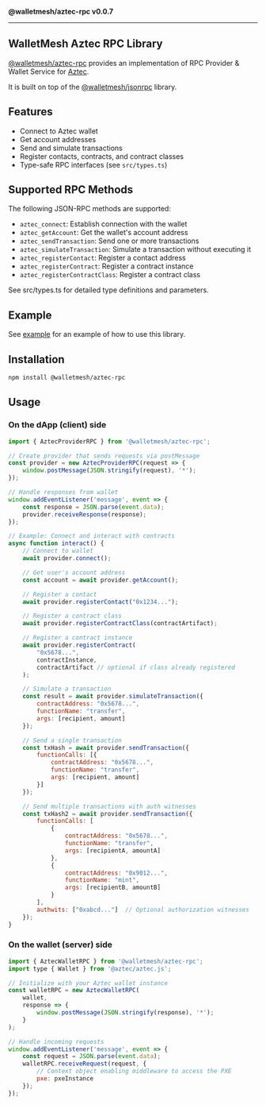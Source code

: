 **@walletmesh/aztec-rpc v0.0.7**

***

## WalletMesh Aztec RPC Library

[@walletmesh/aztec-rpc](https://github.com/WalletMesh/aztec/tree/main/packages/rpc) provides an implementation of
RPC Provider & Wallet Service for [Aztec](https://aztec.network).

It is built on top of the
[@walletmesh/jsonrpc](https://github.com/WalletMesh/wm-core/tree/main/packages/jsonrpc#readme) library.

## Features

- Connect to Aztec wallet
- Get account addresses
- Send and simulate transactions
- Register contacts, contracts, and contract classes
- Type-safe RPC interfaces (see `src/types.ts`)

## Supported RPC Methods

The following JSON-RPC methods are supported:

* `aztec_connect`: Establish connection with the wallet
* `aztec_getAccount`: Get the wallet's account address
* `aztec_sendTransaction`: Send one or more transactions
* `aztec_simulateTransaction`: Simulate a transaction without executing it
* `aztec_registerContact`: Register a contact address
* `aztec_registerContract`: Register a contract instance
* `aztec_registerContractClass`: Register a contract class

See src/types.ts for detailed type definitions and parameters.

## Example

See [example](https://github.com/WalletMesh/aztec/tree/main/packages/example)
for an example of how to use this library.

## Installation

```bash
npm install @walletmesh/aztec-rpc
```

## Usage

### On the dApp (client) side

```js
import { AztecProviderRPC } from '@walletmesh/aztec-rpc';

// Create provider that sends requests via postMessage
const provider = new AztecProviderRPC(request => {
    window.postMessage(JSON.stringify(request), '*');
});

// Handle responses from wallet
window.addEventListener('message', event => {
    const response = JSON.parse(event.data);
    provider.receiveResponse(response);
});

// Example: Connect and interact with contracts
async function interact() {
    // Connect to wallet
    await provider.connect();

    // Get user's account address
    const account = await provider.getAccount();

    // Register a contact
    await provider.registerContact("0x1234...");

    // Register a contract class
    await provider.registerContractClass(contractArtifact);

    // Register a contract instance
    await provider.registerContract(
        "0x5678...",
        contractInstance,
        contractArtifact // optional if class already registered
    );

    // Simulate a transaction
    const result = await provider.simulateTransaction({
        contractAddress: "0x5678...",
        functionName: "transfer",
        args: [recipient, amount]
    });

    // Send a single transaction
    const txHash = await provider.sendTransaction({
        functionCalls: [{
            contractAddress: "0x5678...",
            functionName: "transfer",
            args: [recipient, amount]
        }]
    });

    // Send multiple transactions with auth witnesses
    const txHash2 = await provider.sendTransaction({
        functionCalls: [
            {
                contractAddress: "0x5678...",
                functionName: "transfer",
                args: [recipientA, amountA]
            },
            {
                contractAddress: "0x9012...",
                functionName: "mint",
                args: [recipientB, amountB]
            }
        ],
        authwits: ["0xabcd..."]  // Optional authorization witnesses
    });
}
```

### On the wallet (server) side
```js
import { AztecWalletRPC } from '@walletmesh/aztec-rpc';
import type { Wallet } from '@aztec/aztec.js';

// Initialize with your Aztec wallet instance
const walletRPC = new AztecWalletRPC(
    wallet,
    response => {
        window.postMessage(JSON.stringify(response), '*');
    }
);

// Handle incoming requests
window.addEventListener('message', event => {
    const request = JSON.parse(event.data);
    walletRPC.receiveRequest(request, {
        // Context object enabling middleware to access the PXE
        pxe: pxeInstance
    });
});
```
